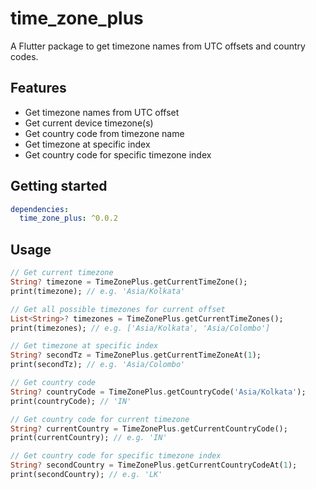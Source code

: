 # time_zone_plus

A Flutter package to get timezone names from UTC offsets and country codes.

## Features

* Get timezone names from UTC offset
* Get current device timezone(s)
* Get country code from timezone name
* Get timezone at specific index
* Get country code for specific timezone index

## Getting started

```yaml
dependencies:
  time_zone_plus: ^0.0.2
```

## Usage

```dart
// Get current timezone
String? timezone = TimeZonePlus.getCurrentTimeZone();
print(timezone); // e.g. 'Asia/Kolkata'

// Get all possible timezones for current offset
List<String>? timezones = TimeZonePlus.getCurrentTimeZones();
print(timezones); // e.g. ['Asia/Kolkata', 'Asia/Colombo']

// Get timezone at specific index
String? secondTz = TimeZonePlus.getCurrentTimeZoneAt(1);
print(secondTz); // e.g. 'Asia/Colombo'

// Get country code
String? countryCode = TimeZonePlus.getCountryCode('Asia/Kolkata');
print(countryCode); // 'IN'

// Get country code for current timezone
String? currentCountry = TimeZonePlus.getCurrentCountryCode();
print(currentCountry); // e.g. 'IN'

// Get country code for specific timezone index
String? secondCountry = TimeZonePlus.getCurrentCountryCodeAt(1);
print(secondCountry); // e.g. 'LK'
```